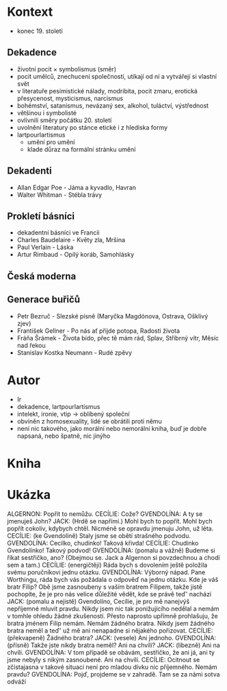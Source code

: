 # Kontext
* konec 19. století

## Dekadence
* životní pocit × symbolismus (směr)
* pocit umělců, znechucení společností, utíkají od ní a vytvářejí si vlastní svět
* v literatuře pesimistické nálady, modribita, pocit zmaru, erotická přesycenost, mysticismus, narcismus
* bohémství, satanismus, nevázaný sex, alkohol, tuláctví, výstřednost
* většinou i symbolisté
* ovlivnili směry počátku 20. století
* uvolnění literatury po stánce etické i z hlediska formy
* lartpourlartismus
  * umění pro umění
  * klade důraz na formální stránku umění

## Dekadenti
* Allan Edgar Poe - Jáma a kyvadlo, Havran
* Walter Whitman - Stébla trávy

## Prokletí básníci
* dekadentní básníci ve Francii
* Charles Baudelaire - Květy zla, Mršina
* Paul Verlain - Láska
* Artur Rimbaud - Opilý koráb, Samohlásky

## Česká moderna

## Generace buřičů
* Petr Bezruč - Slezské písně (Maryčka Magdónova, Ostrava, Ošklivý zjev)
* František Gellner - Po nás ať přijde potopa, Radosti života
* Fráňa Šrámek - Života bído, přec tě mám rád, Splav, Stříbrný vítr, Měsíc nad řekou
* Stanislav Kostka Neumann - Rudé zpěvy

# Autor
* Ir
* dekadence, lartpourlartismus
* intelekt, ironie, vtip -> oblíbený společní
* obviněn z homosexuality, lidé se obrátili proti němu
* není nic takového, jako morální nebo nemorální kniha, buď je dobře napsaná, nebo špatně, nic jinýho

# Kniha


# Ukázka
ALGERNON: Popřít to nemůžu. 
CECÍLIE: Cože? 
GVENDOLÍNA: A ty se jmenuješ John? 
JACK: (Hrdě se napřímí.) Mohl bych to popřít. Mohl bych popřít cokoliv, kdybych chtěl. Nicméně se opravdu jmenuju John, už léta. 
CECÍLIE: (ke Gvendolíně) Staly jsme se obětí strašného podvodu. 
GVENDOLÍNA: Cecilko, chudinko! Taková křivda! 
CECÍLIE: Chudinko Gvendolínko! Takový podvod! 
GVENDOLÍNA: (pomalu a vážně) Budeme si říkat sestřičko, ano? (Obejmou se. Jack a Algernon si povzdechnou a chodí sem a tam.) 
CECÍLIE: (energičtěji) Ráda bych s dovolením ještě položila svému poručníkovi jednu otázku. 
GVENDOLÍNA: Výborný nápad. Pane Worthingu, ráda bych vás požádala o odpověď na jednu otázku. Kde je váš bratr Filip? Obě jsme zasnoubeny s vaším bratrem Filipem, takže jistě pochopíte, že je pro nás velice důležité vědět, kde se právě teď' nachází
JACK: (pomalu a nejistě) Gvendolíno, Cecílie, je pro mě nanejvýš nepříjemné mluvit pravdu. Nikdy jsem nic tak ponižujícího nedělal a nemám v tomhle ohledu žádné zkušenosti. Přesto naprosto upřímně prohlašuju, že bratra jménem Filip nemám. Nemám žádného bratra. Nikdy jsem žádného bratra neměl a teď' už mě ani nenapadne si nějakého pořizovat. 
CECÍLIE: (překvapeně) Žádného bratra? 
JACK: (vesele) Ani jednoho. 
GVENDOLÍNA: (přísně) Takže jste nikdy bratra neměl? Ani na chvíli?
JACK: (libezně) Ani na chvíli. 
GVENDOLÍNA: V tom případě se obávám, sestřičko, že ani já, ani ty jsme nebyly s nikým zasnoubené. Ani na chvíli. 
CECÍLIE: Ocitnout se zčistajasna v takové situaci není pro mladou dívku nic příjemného. Nemám pravdu? 
GVENDOLÍNA: Pojď, projdeme se v zahradě. Tam se za námi sotva odváží
